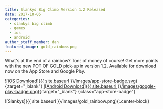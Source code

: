 ```yaml
---
title: Slankys Big Climb Version 1.2 Released
date: 2017-10-05
categories:
  - slankys big climb
  - games
  - ios
  - android
author_staff_member: dan
featured_image: gold_rainbow.png
---
```


<div class="row">
<div class="col-md-6">

What's at the end of a rainbow? Tons of money of course! Get more points with the new POT OF GOLD pick-up in version 1.2. Available for download now on the App Store and Google Play.

[![iOS Download]({{ site.baseurl }}/images/app-store-badge.svg)](https://itunes.apple.com/us/app/slankys-big-climb-endless-run/id1280790074?mt=8){:target="_blank"}
[![Android Download]({{ site.baseurl }}/images/google-play-badge.png)](https://play.google.com/store/apps/details?id=com.base11studios.infiniteclimb&hl=en){:target="_blank"}
{:class="app-store-badge"}

</div>
<div class="col-md-6">

![Slankys]({{ site.baseurl }}/images/gold_rainbow.png){:.center-block}

</div>
</div>
